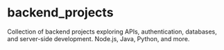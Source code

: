 # backend_projects
Collection of backend projects exploring APIs, authentication, databases, and server-side development. Node.js, Java, Python, and more.
